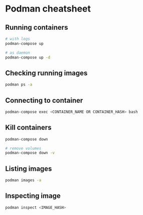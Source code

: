 # Podman cheatsheet

## Running containers

```sh
# with logs
podman-compose up

# as daemon
podman-compose up -d
```

## Checking running images

```sh
podman ps -a
```

## Connecting to container

```sh
podman-compose exec <CONTAINER_NAME OR CONTAINER_HASH> bash
```

## Kill containers

```sh
podman-compose down

# remove volumes
podman-compose down -v
```

## Listing images

```sh
podman images -a
```

## Inspecting image

```sh
podman inspect <IMAGE_HASH>
```